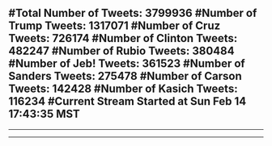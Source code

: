 #Total Number of Tweets: 3799936 
#Number of Trump Tweets: 1317071
#Number of Cruz Tweets: 726174
#Number of Clinton Tweets: 482247
#Number of Rubio Tweets: 380484
#Number of Jeb! Tweets: 361523
#Number of Sanders Tweets: 275478
#Number of Carson Tweets: 142428
#Number of Kasich Tweets: 116234
#Current Stream Started at Sun Feb 14 17:43:35 MST
---
---
---
